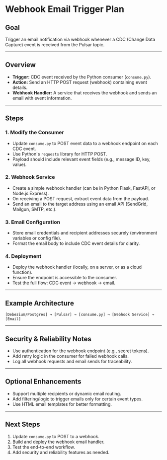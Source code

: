 # Webhook Email Trigger Plan

## Goal
Trigger an email notification via webhook whenever a CDC (Change Data Capture) event is received from the Pulsar topic.

---

## Overview
- **Trigger:** CDC event received by the Python consumer (`consume.py`).
- **Action:** Send an HTTP POST request (webhook) containing event details.
- **Webhook Handler:** A service that receives the webhook and sends an email with event information.

---

## Steps

### 1. Modify the Consumer
- Update `consume.py` to POST event data to a webhook endpoint on each CDC event.
- Use Python's `requests` library for HTTP POST.
- Payload should include relevant event fields (e.g., message ID, key, value).

### 2. Webhook Service
- Create a simple webhook handler (can be in Python Flask, FastAPI, or Node.js Express).
- On receiving a POST request, extract event data from the payload.
- Send an email to the target address using an email API (SendGrid, Mailgun, SMTP, etc.).

### 3. Email Configuration
- Store email credentials and recipient addresses securely (environment variables or config file).
- Format the email body to include CDC event details for clarity.

### 4. Deployment
- Deploy the webhook handler (locally, on a server, or as a cloud function).
- Ensure the endpoint is accessible to the consumer.
- Test the full flow: CDC event → webhook → email.

---

## Example Architecture

```
[Debezium/Postgres] → [Pulsar] → [consume.py] → [Webhook Service] → [Email]
```

---

## Security & Reliability Notes
- Use authentication for the webhook endpoint (e.g., secret tokens).
- Add retry logic in the consumer for failed webhook calls.
- Log all webhook requests and email sends for traceability.

---

## Optional Enhancements
- Support multiple recipients or dynamic email routing.
- Add filtering/logic to trigger emails only for certain event types.
- Use HTML email templates for better formatting.

---

## Next Steps
1. Update `consume.py` to POST to a webhook.
2. Build and deploy the webhook email handler.
3. Test the end-to-end workflow.
4. Add security and reliability features as needed.
